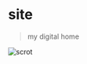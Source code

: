 # site
> my digital home

![scrot](https://screenshotscdn.firefoxusercontent.com/images/55ebf66b-c203-47d1-b263-4e85c7fee390.png)
